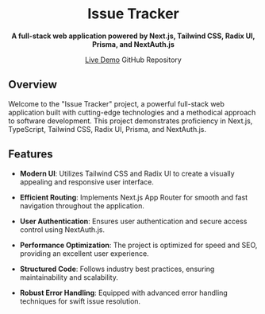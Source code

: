 <h1 align="center">Issue Tracker</h1>

<div align="center">
  <p>
    <strong>A full-stack web application powered by Next.js, Tailwind CSS, Radix UI, Prisma, and NextAuth.js</strong>
  </p>
</div>

<div align="center">
  <a href="https://issue-tracker-indol.vercel.app/">Live Demo</a ·
  <a href="https://github.com/GnaneshNayak/issue-tracker"> GitHub Repository</a>
</div>

## Overview

Welcome to the "Issue Tracker" project, a powerful full-stack web application built with cutting-edge technologies and a methodical approach to software development. This project demonstrates proficiency in Next.js, TypeScript, Tailwind CSS, Radix UI, Prisma, and NextAuth.js.

## Features

- **Modern UI**: Utilizes Tailwind CSS and Radix UI to create a visually appealing and responsive user interface.

- **Efficient Routing**: Implements Next.js App Router for smooth and fast navigation throughout the application.

- **User Authentication**: Ensures user authentication and secure access control using NextAuth.js.

- **Performance Optimization**: The project is optimized for speed and SEO, providing an excellent user experience.

- **Structured Code**: Follows industry best practices, ensuring maintainability and scalability.

- **Robust Error Handling**: Equipped with advanced error handling techniques for swift issue resolution.

 
